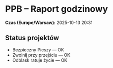 # PPB – Raport godzinowy
**Czas (Europe/Warsaw):** 2025-10-13 20:31

## Status projektów
- Bezpieczny Pieszy — OK
- Zwolnij przy przejściu — OK
- Odblask ratuje życie — OK

